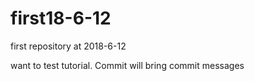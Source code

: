 # first18-6-12
first repository at 2018-6-12

want to test tutorial. Commit will bring commit messages
